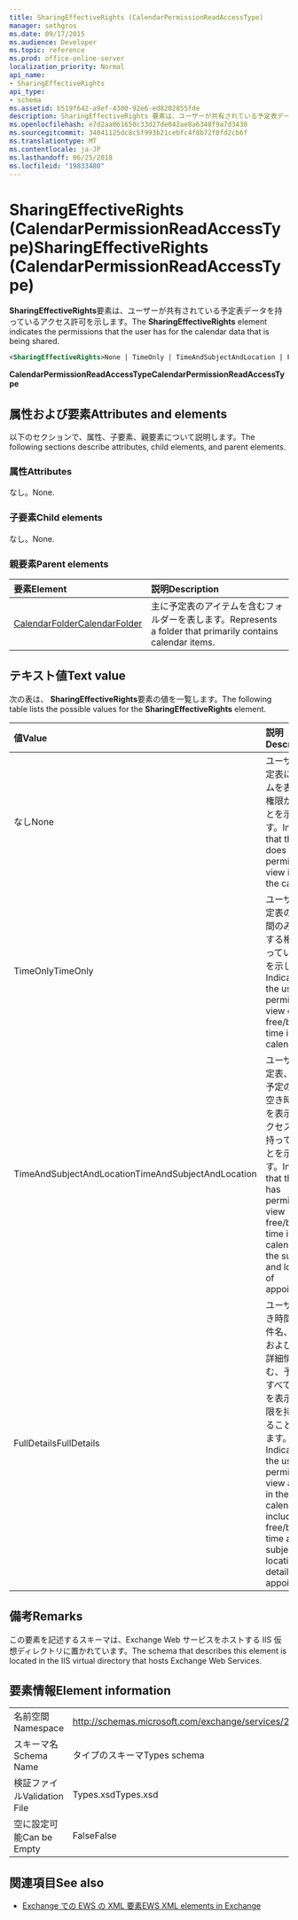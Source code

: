 ```yaml
---
title: SharingEffectiveRights (CalendarPermissionReadAccessType)
manager: sethgros
ms.date: 09/17/2015
ms.audience: Developer
ms.topic: reference
ms.prod: office-online-server
localization_priority: Normal
api_name:
- SharingEffectiveRights
api_type:
- schema
ms.assetid: b519f642-a9ef-4300-92e6-ed8202855fde
description: SharingEffectiveRights 要素は、ユーザーが共有されている予定表データを持っているアクセス許可を示します。
ms.openlocfilehash: e7d2aa061650c33d27de042ae8a6348f9a7d3430
ms.sourcegitcommit: 34041125dc8c5f993b21cebfc4f8b72f0fd2cb6f
ms.translationtype: MT
ms.contentlocale: ja-JP
ms.lasthandoff: 06/25/2018
ms.locfileid: "19833480"
---
```

# <a name="sharingeffectiverights-calendarpermissionreadaccesstype"></a><span data-ttu-id="46a3b-103">SharingEffectiveRights (CalendarPermissionReadAccessType)</span><span class="sxs-lookup"><span data-stu-id="46a3b-103">SharingEffectiveRights (CalendarPermissionReadAccessType)</span></span>

<span data-ttu-id="46a3b-104">**SharingEffectiveRights**要素は、ユーザーが共有されている予定表データを持っているアクセス許可を示します。</span><span class="sxs-lookup"><span data-stu-id="46a3b-104">The **SharingEffectiveRights** element indicates the permissions that the user has for the calendar data that is being shared.</span></span> 
  
```XML
<SharingEffectiveRights>None | TimeOnly | TimeAndSubjectAndLocation | FullDetails</SharingEffectiveRights>
```

 <span data-ttu-id="46a3b-105">**CalendarPermissionReadAccessType**</span><span class="sxs-lookup"><span data-stu-id="46a3b-105">**CalendarPermissionReadAccessType**</span></span>
## <a name="attributes-and-elements"></a><span data-ttu-id="46a3b-106">属性および要素</span><span class="sxs-lookup"><span data-stu-id="46a3b-106">Attributes and elements</span></span>

<span data-ttu-id="46a3b-107">以下のセクションで、属性、子要素、親要素について説明します。</span><span class="sxs-lookup"><span data-stu-id="46a3b-107">The following sections describe attributes, child elements, and parent elements.</span></span>
  
### <a name="attributes"></a><span data-ttu-id="46a3b-108">属性</span><span class="sxs-lookup"><span data-stu-id="46a3b-108">Attributes</span></span>

<span data-ttu-id="46a3b-109">なし。</span><span class="sxs-lookup"><span data-stu-id="46a3b-109">None.</span></span>
  
### <a name="child-elements"></a><span data-ttu-id="46a3b-110">子要素</span><span class="sxs-lookup"><span data-stu-id="46a3b-110">Child elements</span></span>

<span data-ttu-id="46a3b-111">なし。</span><span class="sxs-lookup"><span data-stu-id="46a3b-111">None.</span></span>
  
### <a name="parent-elements"></a><span data-ttu-id="46a3b-112">親要素</span><span class="sxs-lookup"><span data-stu-id="46a3b-112">Parent elements</span></span>

|<span data-ttu-id="46a3b-113">**要素**</span><span class="sxs-lookup"><span data-stu-id="46a3b-113">**Element**</span></span>|<span data-ttu-id="46a3b-114">**説明**</span><span class="sxs-lookup"><span data-stu-id="46a3b-114">**Description**</span></span>|
|:-----|:-----|
|[<span data-ttu-id="46a3b-115">CalendarFolder</span><span class="sxs-lookup"><span data-stu-id="46a3b-115">CalendarFolder</span></span>](calendarfolder.md) <br/> |<span data-ttu-id="46a3b-116">主に予定表のアイテムを含むフォルダーを表します。</span><span class="sxs-lookup"><span data-stu-id="46a3b-116">Represents a folder that primarily contains calendar items.</span></span>  <br/> |
   
## <a name="text-value"></a><span data-ttu-id="46a3b-117">テキスト値</span><span class="sxs-lookup"><span data-stu-id="46a3b-117">Text value</span></span>

<span data-ttu-id="46a3b-118">次の表は、 **SharingEffectiveRights**要素の値を一覧します。</span><span class="sxs-lookup"><span data-stu-id="46a3b-118">The following table lists the possible values for the **SharingEffectiveRights** element.</span></span> 
  
|<span data-ttu-id="46a3b-119">**値**</span><span class="sxs-lookup"><span data-stu-id="46a3b-119">**Value**</span></span>|<span data-ttu-id="46a3b-120">**説明**</span><span class="sxs-lookup"><span data-stu-id="46a3b-120">**Description**</span></span>|
|:-----|:-----|
|<span data-ttu-id="46a3b-121">なし</span><span class="sxs-lookup"><span data-stu-id="46a3b-121">None</span></span>  <br/> |<span data-ttu-id="46a3b-122">ユーザーに予定表にアイテムを表示する権限がないことを示します。</span><span class="sxs-lookup"><span data-stu-id="46a3b-122">Indicates that the user does not have permission to view items in the calendar.</span></span>  <br/> |
|<span data-ttu-id="46a3b-123">TimeOnly</span><span class="sxs-lookup"><span data-stu-id="46a3b-123">TimeOnly</span></span>  <br/> |<span data-ttu-id="46a3b-124">ユーザーが予定表の空き時間のみを表示する権限を持っていることを示します。</span><span class="sxs-lookup"><span data-stu-id="46a3b-124">Indicates that the user has permission to view only free/busy time in the calendar.</span></span>  <br/> |
|<span data-ttu-id="46a3b-125">TimeAndSubjectAndLocation</span><span class="sxs-lookup"><span data-stu-id="46a3b-125">TimeAndSubjectAndLocation</span></span>  <br/> |<span data-ttu-id="46a3b-126">ユーザーが予定表、件名、予定の場所に空き時間情報を表示するアクセス許可を持っていることを示します。</span><span class="sxs-lookup"><span data-stu-id="46a3b-126">Indicates that the user has permission to view free/busy time in the calendar and the subject and location of appointments.</span></span>  <br/> |
|<span data-ttu-id="46a3b-127">FullDetails</span><span class="sxs-lookup"><span data-stu-id="46a3b-127">FullDetails</span></span>  <br/> |<span data-ttu-id="46a3b-128">ユーザーが空き時間情報、件名、場所、および予定の詳細情報を含む、予定表のすべての項目を表示する権限を持っていることを示します。</span><span class="sxs-lookup"><span data-stu-id="46a3b-128">Indicates that the user has permission to view all items in the calendar, including free/busy time and subject, location, and details of appointments.</span></span>  <br/> |
   
## <a name="remarks"></a><span data-ttu-id="46a3b-129">備考</span><span class="sxs-lookup"><span data-stu-id="46a3b-129">Remarks</span></span>

<span data-ttu-id="46a3b-130">この要素を記述するスキーマは、Exchange Web サービスをホストする IIS 仮想ディレクトリに置かれています。</span><span class="sxs-lookup"><span data-stu-id="46a3b-130">The schema that describes this element is located in the IIS virtual directory that hosts Exchange Web Services.</span></span>
  
## <a name="element-information"></a><span data-ttu-id="46a3b-131">要素情報</span><span class="sxs-lookup"><span data-stu-id="46a3b-131">Element information</span></span>

|||
|:-----|:-----|
|<span data-ttu-id="46a3b-132">名前空間</span><span class="sxs-lookup"><span data-stu-id="46a3b-132">Namespace</span></span>  <br/> |http://schemas.microsoft.com/exchange/services/2006/types  <br/> |
|<span data-ttu-id="46a3b-133">スキーマ名</span><span class="sxs-lookup"><span data-stu-id="46a3b-133">Schema Name</span></span>  <br/> |<span data-ttu-id="46a3b-134">タイプのスキーマ</span><span class="sxs-lookup"><span data-stu-id="46a3b-134">Types schema</span></span>  <br/> |
|<span data-ttu-id="46a3b-135">検証ファイル</span><span class="sxs-lookup"><span data-stu-id="46a3b-135">Validation File</span></span>  <br/> |<span data-ttu-id="46a3b-136">Types.xsd</span><span class="sxs-lookup"><span data-stu-id="46a3b-136">Types.xsd</span></span>  <br/> |
|<span data-ttu-id="46a3b-137">空に設定可能</span><span class="sxs-lookup"><span data-stu-id="46a3b-137">Can be Empty</span></span>  <br/> |<span data-ttu-id="46a3b-138">False</span><span class="sxs-lookup"><span data-stu-id="46a3b-138">False</span></span>  <br/> |
   
## <a name="see-also"></a><span data-ttu-id="46a3b-139">関連項目</span><span class="sxs-lookup"><span data-stu-id="46a3b-139">See also</span></span>



- [<span data-ttu-id="46a3b-140">Exchange での EWS の XML 要素</span><span class="sxs-lookup"><span data-stu-id="46a3b-140">EWS XML elements in Exchange</span></span>](ews-xml-elements-in-exchange.md)


